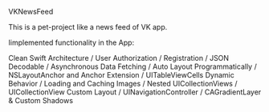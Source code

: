 VKNewsFeed

This is a pet-project like a news feed of VK app.

Iimplemented functionality in the App:

Clean Swift Architecture / User Authorization / Registration / JSON Decodable / Asynchronous Data Fetching / Auto Layout Programmatically / NSLayoutAnchor and Anchor Extension / UITableViewCells Dynamic Behavior / Loading and Caching Images / Nested UICollectionViews / UICollectionView Custom Layout / UINavigationController / CAGradientLayer & Custom Shadows

